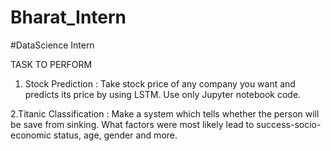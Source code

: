 # Bharat_Intern
#DataScience Intern

TASK TO PERFORM

1. Stock Prediction :
Take stock price of any company you
want and predicts its price by using LSTM.
Use only Jupyter notebook code.

2.Titanic Classification :
Make a system which tells whether the person will be
save from sinking. What factors were
most likely lead to success-socio-economic
status, age, gender and more.
